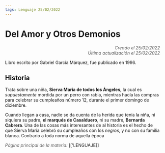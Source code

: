 ```yaml
---
tags: Lenguaje 25/02/2022
---
```


# Del Amor y Otros Demonios
<div style="text-align: right; opacity: 0.7; font-style: italic;">Creado el 25/02/2022</div>
<div style="text-align: right; opacity: 0.7; font-style: italic;">Última actualización el 25/02/2022</div>

Libro escrito por Gabriel García Márquez, fue publicado en 1996.

## Historia

Trata sobre una niña, **Sierva María de todos los Ángeles**, la cual es *supuestamente* mordida por un perro con rabia, mientras hacía las compras para celebrar su cumpleaños número 12, durante el primer domingo de diciembre.

Cuando llegan a casa, nadie se da cuenta de la herida que tenía la niña, ni siquiera su padre, **el marqués de Casalduero**, ni su madre, **Bernarda Cabrera**. 
Una de las cosas más interesantes de al historia es el hecho de que Sierva María celebró su cumpleaños con los *negros*, y no con su familia blanca. Contrario a toda norma de aquella época

<span style="opacity: 0.7; font-style: italic;">Página principal de la materia:</span> [['LENGUAJE]]